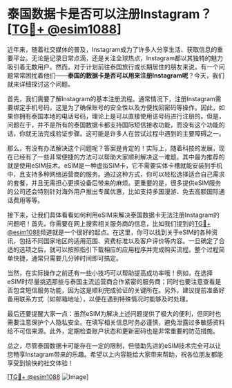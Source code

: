 # 泰国数据卡是否可以注册Instagram？[[TG💪+ @esim1088](https://t.me/s/esim1088)]

近年来，随着社交媒体的普及，Instagram成为了许多人分享生活、获取信息的重要平台。无论是记录日常点滴，还是关注全球热点，Instagram都以其独特的魅力吸引着无数用户。然而，对于计划前往泰国旅行或长期居住的朋友来说，有一个问题常常困扰着他们——**泰国的数据卡是否可以用来注册Instagram呢**？今天，我们就来详细探讨这个问题。

首先，我们需要了解Instagram的基本注册流程。通常情况下，注册Instagram需要绑定手机号码，这是为了确保账号的安全性以及方便找回密码等操作。因此，如果你拥有泰国本地的电话号码，理论上是可以直接使用该号码进行注册的。但是，问题在于，并不是所有的泰国数据卡都支持国际短信接收功能，而没有这个功能的话，你就无法完成验证步骤。这可能是许多人在尝试过程中遇到的主要障碍之一。

那么，有没有办法解决这个问题呢？答案是肯定的！实际上，随着科技的发展，现在已经有了一些非常便捷的方法可以帮助大家顺利解决这一难题。其中最为推荐的就是使用eSIM技术。eSIM是一种虚拟SIM卡，它不需要实体卡槽就能安装到手机中，且支持多种网络运营商的服务。通过这种方式，你可以轻松选择适合自己需求的套餐，并且无需担心更换设备后带来的麻烦。更重要的是，很多提供eSIM服务的公司还会特别针对海外用户推出专属优惠，比如支持多国漫游、免去高额国际通话费用等等。

接下来，让我们具体看看如何利用eSIM来解决泰国数据卡无法注册Instagram的问题吧！首先，你需要在网上搜索相关服务商的信息，比如我们提到的[TG💪+ @esim1088](https://t.me/s/esim1088)频道就是一个很好的起点。在这里，你可以找到关于eSIM的各种资讯，包括不同国家地区的适用范围、资费标准以及客户评价等内容。一旦确定了合适的选项之后，就可以按照指引下载相应的应用程序并完成购买流程。整个过程简单快捷，通常只需要几分钟时间即可搞定。

当然，在实际操作之前还有一些小技巧可以帮助提高成功率哦！例如，在选择eSIM时尽量挑选那些与泰国主流运营商合作紧密的服务商；同时也要注意查看是否包含短信服务功能，因为这是顺利完成验证的关键所在。另外，建议提前准备好备用联系方式（如邮箱地址），以便在遇到特殊情况时能够及时处理。

最后还要提醒大家一点：虽然eSIM为解决上述问题提供了极大的便利，但同时也需要注意保护个人隐私安全。在填写相关信息时务必谨慎，避免泄露过多敏感资料给不可信来源。此外，定期检查账户状态和更新密码也是非常重要的防范措施。

总之，尽管泰国数据卡可能存在一定的限制，但借助先进的eSIM技术完全可以让您畅享Instagram带来的乐趣。希望以上内容能给大家带来帮助，祝各位朋友都能享受到愉快的社交体验！

[[TG💪+ @esim1088](https://t.me/s/esim1088) ![Image](https://i.postimg.cc/4NQfJmqS/Snipaste-2025-05-13-00-14-12.png)]